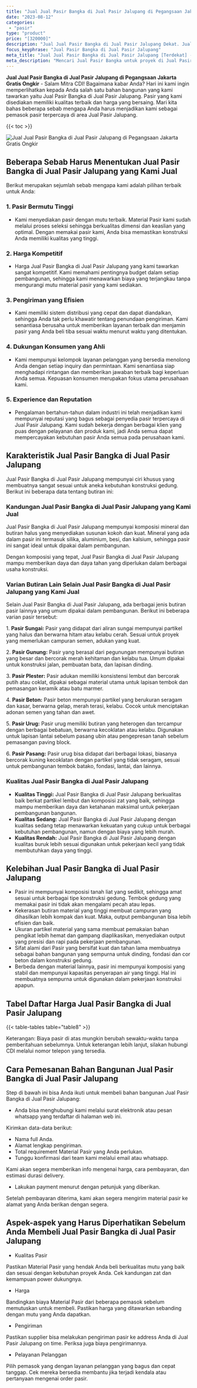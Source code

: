 ```yaml
---
title: "Jual Jual Pasir Bangka di Jual Pasir Jalupang di Pegangsaan Jakarta Gratis Ongkir"
date: "2023-08-12"
categories:
 - "pasir"
type: "product"
price: "[320000]"
description: "Jual Jual Pasir Bangka di Jual Pasir Jalupang Dekat. Jual Pasir Bangka ini sering dipakai dalam proyek konstruksi sebagai material adukan yang terpilih dan bersih. Kontak kami untuk mendapatkan informasi lebih lanjut."
focus_keyphrase: "Jual Pasir Bangka di Jual Pasir Jalupang"
meta_title: "Jual Jual Pasir Bangka di Jual Pasir Jalupang [Terdekat] - CDI"
meta_description: "Mencari Jual Pasir Bangka untuk proyek di Jual Pasir Jalupang? Kami memiliki Jual Pasir Bangka berkualitas untuk bahan campuran. Segera dapatkan penawaran terbaik."
---
```


**Jual Jual Pasir Bangka di Jual Pasir Jalupang di Pegangsaan Jakarta Gratis Ongkir** - Salam Mitra CDI! Bagaimana kabar Anda? Hari ini kami ingin memperlihatkan kepada Anda salah satu bahan bangunan yang kami tawarkan yaitu Jual Pasir Bangka di Jual Pasir Jalupang. Pasir yang kami disediakan memiliki kualitas terbaik dan harga yang bersaing. Mari kita bahas beberapa sebab mengapa Anda harus menjadikan kami sebagai pemasok pasir terpercaya di area Jual Pasir Jalupang.

{{< toc >}}

![Jual Jual Pasir Bangka di Jual Pasir Jalupang di Pegangsaan Jakarta Gratis Ongkir](/images/pasir/pasir-bangunan-33.jpg)

## Beberapa Sebab Harus Menentukan Jual Pasir Bangka di Jual Pasir Jalupang yang Kami Jual

Berikut merupakan sejumlah sebab mengapa kami adalah pilihan terbaik untuk Anda:

### 1. Pasir Bermutu Tinggi

*   Kami menyediakan pasir dengan mutu terbaik. Material Pasir kami sudah melalui proses seleksi sehingga berkualitas dimensi dan keaslian yang optimal. Dengan memakai pasir kami, Anda bisa memastikan konstruksi Anda memiliki kualitas yang tinggi.

### 2. Harga Kompetitif

*   Harga Jual Pasir Bangka di Jual Pasir Jalupang yang kami tawarkan sangat kompetitif. Kami memahami pentingnya budget dalam setiap pembangunan, sehingga kami menawarkan biaya yang terjangkau tanpa mengurangi mutu material pasir yang kami sediakan.

### 3. Pengiriman yang Efisien

*   Kami memiliki sistem distribusi yang cepat dan dapat diandalkan, sehingga Anda tak perlu khawatir tentang penundaan pengiriman. Kami senantiasa berusaha untuk memberikan layanan terbaik dan menjamin pasir yang Anda beli tiba sesuai waktu menurut waktu yang ditentukan.

### 4. Dukungan Konsumen yang Ahli

*   Kami mempunyai kelompok layanan pelanggan yang bersedia menolong Anda dengan setiap inquiry dan permintaan. Kami senantiasa siap menghadapi rintangan dan memberikan jawaban terbaik bagi keperluan Anda semua. Kepuasan konsumen merupakan fokus utama perusahaan kami.

### 5. Experience dan Reputation

*   Pengalaman bertahun-tahun dalam industri ini telah menjadikan kami mempunyai reputasi yang bagus sebagai penyedia pasir terpercaya di Jual Pasir Jalupang. Kami sudah bekerja dengan berbagai klien yang puas dengan pelayanan dan produk kami, jadi Anda semua dapat mempercayakan kebutuhan pasir Anda semua pada perusahaan kami.

## Karakteristik Jual Pasir Bangka di Jual Pasir Jalupang

Jual Pasir Bangka di Jual Pasir Jalupang mempunyai ciri khusus yang membuatnya sangat sesuai untuk aneka kebutuhan konstruksi gedung. Berikut ini beberapa data tentang butiran ini:

### Kandungan Jual Pasir Bangka di Jual Pasir Jalupang yang Kami Jual

Jual Pasir Bangka di Jual Pasir Jalupang mempunyai komposisi mineral dan butiran halus yang menyediakan susunan kokoh dan kuat. Mineral yang ada dalam pasir ini termasuk silika, aluminium, besi, dan kalsium, sehingga pasir ini sangat ideal untuk dipakai dalam pembangunan.

Dengan komposisi yang tepat, Jual Pasir Bangka di Jual Pasir Jalupang mampu memberikan daya dan daya tahan yang diperlukan dalam berbagai usaha konstruksi.

### Varian Butiran Lain Selain Jual Pasir Bangka di Jual Pasir Jalupang yang Kami Jual

Selain Jual Pasir Bangka di Jual Pasir Jalupang, ada berbagai jenis butiran pasir lainnya yang umum dipakai dalam pembangunan. Berikut ini beberapa varian pasir tersebut:

1\.  **Pasir Sungai:** Pasir yang didapat dari aliran sungai mempunyai partikel yang halus dan berwarna hitam atau kelabu cerah. Sesuai untuk proyek yang memerlukan campuran semen, adukan yang kuat.

2\.  **Pasir Gunung:** Pasir yang berasal dari pegunungan mempunyai butiran yang besar dan bercorak merah kehitaman dan kelabu tua. Umum dipakai untuk konstruksi jalan, pembuatan bata, dan lapisan dinding.

3\.  **Pasir Plester:** Pasir adukan memiliki konsistensi lembut dan bercorak putih atau coklat, dipakai sebagai material utama untuk lapisan tembok dan pemasangan keramik atau batu marmer.

4\.  **Pasir Beton:** Pasir beton mempunyai partikel yang berukuran seragam dan kasar, berwarna gelap, merah terasi, kelabu. Cocok untuk menciptakan adonan semen yang tahan dan awet.

5\.  **Pasir Urug:** Pasir urug memiliki butiran yang heterogen dan tercampur dengan berbagai bebatuan, berwarna kecoklatan atau kelabu. Digunakan untuk lapisan lantai sebelum pasang ubin atau pengepresan tanah sebelum pemasangan paving block.

6\.  **Pasir Pasang:** Pasir urug bisa didapat dari berbagai lokasi, biasanya bercorak kuning kecoklatan dengan partikel yang tidak seragam, sesuai untuk pembangunan tembok batako, fondasi, lantai, dan lainnya.

### Kualitas Jual Pasir Bangka di Jual Pasir Jalupang

*   **Kualitas Tinggi:** Jual Pasir Bangka di Jual Pasir Jalupang berkualitas baik berkat partikel lembut dan komposisi zat yang baik, sehingga mampu memberikan daya dan ketahanan maksimal untuk pekerjaan pembangunan bangunan.
*   **Kualitas Sedang:** Jual Pasir Bangka di Jual Pasir Jalupang dengan kualitas sedang tetap menawarkan kekuatan yang cukup untuk berbagai kebutuhan pembangunan, namun dengan biaya yang lebih murah.
*   **Kualitas Rendah:** Jual Pasir Bangka di Jual Pasir Jalupang dengan kualitas buruk lebih sesuai digunakan untuk pekerjaan kecil yang tidak membutuhkan daya yang tinggi.

## Kelebihan Jual Pasir Bangka di Jual Pasir Jalupang

*   Pasir ini mempunyai komposisi tanah liat yang sedikit, sehingga amat sesuai untuk berbagai tipe konstruksi gedung. Tembok gedung yang memakai pasir ini tidak akan mengalami pecah atau lepas.
*   Kekerasan butiran material yang tinggi membuat campuran yang dihasilkan lebih kompak dan kuat. Maka, output pembangunan bisa lebih efisien dan baik.
*   Ukuran partikel material yang sama membuat pemakaian bahan pengikat lebih hemat dan gampang diaplikasikan, menyediakan output yang presisi dan rapi pada pekerjaan pembangunan.
*   Sifat alami dari Pasir yang bersifat kuat dan tahan lama membuatnya sebagai bahan bangunan yang sempurna untuk dinding, fondasi dan cor beton dalam konstruksi gedung.
*   Berbeda dengan material lainnya, pasir ini mempunyai komposisi yang stabil dan mempunyai kapasitas penyerapan air yang tinggi. Hal ini membuatnya sempurna untuk digunakan dalam pekerjaan konstruksi apapun.

## Tabel Daftar Harga Jual Pasir Bangka di Jual Pasir Jalupang

{{< table-tables table="table8" >}}

Keterangan: Biaya pasir di atas mungkin berubah sewaktu-waktu tanpa pemberitahuan sebelumnya. Untuk keterangan lebih lanjut, silakan hubungi CDI melalui nomor telepon yang tersedia.

## Cara Pemesanan Bahan Bangunan Jual Pasir Bangka di Jual Pasir Jalupang

Step di bawah ini bisa Anda ikuti untuk membeli bahan bangunan Jual Pasir Bangka di Jual Pasir Jalupang:

*   Anda bisa menghubungi kami melalui surat elektronik atau pesan whatsapp yang terdaftar di halaman web ini.

Kirimkan data-data berikut:

*   Nama full Anda.
*   Alamat lengkap pengiriman.
*   Total requirement Material Pasir yang Anda perlukan.
*   Tunggu konfirmasi dari team kami melalui email atau whatsapp.

Kami akan segera memberikan info mengenai harga, cara pembayaran, dan estimasi durasi delivery.
*   Lakukan payment menurut dengan petunjuk yang diberikan.

Setelah pembayaran diterima, kami akan segera mengirim material pasir ke alamat yang Anda berikan dengan segera.

## Aspek-aspek yang Harus Diperhatikan Sebelum Anda Membeli Jual Pasir Bangka di Jual Pasir Jalupang

*   Kualitas Pasir

Pastikan Material Pasir yang hendak Anda beli berkualitas mutu yang baik dan sesuai dengan kebutuhan proyek Anda. Cek kandungan zat dan kemampuan power dukungnya.
*   Harga

Bandingkan biaya Material Pasir dari beberapa pemasok sebelum memutuskan untuk membeli. Pastikan harga yang ditawarkan sebanding dengan mutu yang Anda dapatkan.
*   Pengiriman

Pastikan supplier bisa melakukan pengiriman pasir ke address Anda di Jual Pasir Jalupang on time. Periksa juga biaya pengirimannya.
*   Pelayanan Pelanggan

Pilih pemasok yang dengan layanan pelanggan yang bagus dan cepat tanggap. Cek mereka bersedia membantu jika terjadi kendala atau pertanyaan mengenai order pasir.